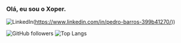 ### Olá, eu sou o Xoper. 
![LinkedIn](https://img.shields.io/badge/LinkedIn-0077B5?style=for-the-badge&logo=linkedin&logoColor=white)(https://www.linkedin.com/in/pedro-barros-399b41270/))

![GitHub followers](https://img.shields.io/github/followers/SeuUsuario?style=social)
![Top Langs](https://github-readme-stats.vercel.app/api/top-langs/?username=SeuUsuario&layout=compact)

